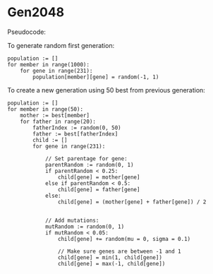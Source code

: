 Gen2048
==

Pseudocode:

To generate random first generation:

    population := []
    for member in range(1000):
    	for gene in range(231):
    		population[member][gene] = random(-1, 1)
    		
To create a new generation using 50 best from previous generation:

    population := []
    for member in range(50):
    	mother := best[member]
    	for father in range(20):
    		fatherIndex := random(0, 50)
    		father := best[fatherIndex]
    		child := []
    		for gene in range(231):
    		
    			// Set parentage for gene:
    			parentRandom := random(0, 1)
    			if parentRandom < 0.25:
    				child[gene] = mother[gene]
				else if parentRandom < 0.5:
    				child[gene] = father[gene]
				else:
					child[gene] = (mother[gene] + father[gene]) / 2
				
				
				// Add mutations:
				mutRandom := random(0, 1)
				if mutRandom < 0.05:
					child[gene] += random(mu = 0, sigma = 0.1)
					
					// Make sure genes are between -1 and 1
					child[gene] = min(1, child[gene])
					child[gene] = max(-1, child[gene])